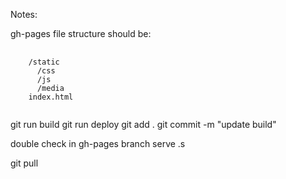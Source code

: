 <p>Notes:</p>
<p>gh-pages file structure should be:</p>

<pre>
  <code>
    /static
      /css
      /js
      /media
    index.html
  </code>
</pre>


git run build
git run deploy
git add .
git commit -m "update build"

 double check in gh-pages branch
 serve .s 

git pull 

